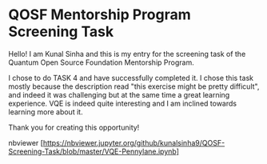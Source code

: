 # QOSF Mentorship Program Screening Task

Hello! I am Kunal Sinha and this is my entry for the screening task of the Quantum Open Source Foundation Mentorship Program. 

I chose to do TASK 4 and have successfully completed it. I chose this task mostly because the description read "this exercise might be pretty difficult", and indeed it was challenging but at the same time a great learning experience. VQE is indeed quite interesting and I am inclined towards learning more about it. 

Thank you for creating this opportunity!

nbviewer [https://nbviewer.jupyter.org/github/kunalsinha9/QOSF-Screening-Task/blob/master/VQE-Pennylane.ipynb]
